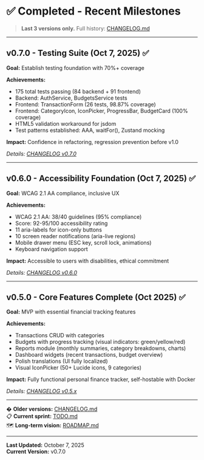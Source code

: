 # ✅ Completed - Recent Milestones

> **Last 3 versions only.** Full history: [CHANGELOG.md](./CHANGELOG.md)

---

## v0.7.0 - Testing Suite (Oct 7, 2025) ✅

**Goal:** Establish testing foundation with 70%+ coverage

**Achievements:**
- 175 total tests passing (84 backend + 91 frontend)
- Backend: AuthService, BudgetsService tests
- Frontend: TransactionForm (26 tests, 98.87% coverage)
- Frontend: CategoryIcon, IconPicker, ProgressBar, BudgetCard (100% coverage)
- HTML5 validation workaround for jsdom
- Test patterns established: AAA, waitFor(), Zustand mocking

**Impact:** Confidence in refactoring, regression prevention before v1.0

_Details: [CHANGELOG v0.7.0](./CHANGELOG.md#070---2025-10-07)_

---

## v0.6.0 - Accessibility Foundation (Oct 7, 2025) ✅

**Goal:** WCAG 2.1 AA compliance, inclusive UX

**Achievements:**
- WCAG 2.1 AA: 38/40 guidelines (95% compliance)
- Score: 92-95/100 accessibility rating
- 11 aria-labels for icon-only buttons
- 10 screen reader notifications (aria-live regions)
- Mobile drawer menu (ESC key, scroll lock, animations)
- Keyboard navigation support

**Impact:** Accessible to users with disabilities, ethical commitment

_Details: [CHANGELOG v0.6.0](./CHANGELOG.md#060---2025-10-06)_

---

## v0.5.0 - Core Features Complete (Oct 2025) ✅

**Goal:** MVP with essential financial tracking features

**Achievements:**
- Transactions CRUD with categories
- Budgets with progress tracking (visual indicators: green/yellow/red)
- Reports module (monthly summaries, category breakdowns, charts)
- Dashboard widgets (recent transactions, budget overview)
- Polish translations (UI fully localized)
- Visual IconPicker (50+ Lucide icons, 9 categories)

**Impact:** Fully functional personal finance tracker, self-hostable with Docker

_Details: [CHANGELOG v0.5.x](./CHANGELOG.md#05x---october-2025)_

---

� **Older versions:** [CHANGELOG.md](./CHANGELOG.md)  
📋 **Current sprint:** [TODO.md](./TODO.md)  
🗺️ **Long-term vision:** [ROADMAP.md](./ROADMAP.md)

---

**Last Updated:** October 7, 2025  
**Current Version:** v0.7.0
